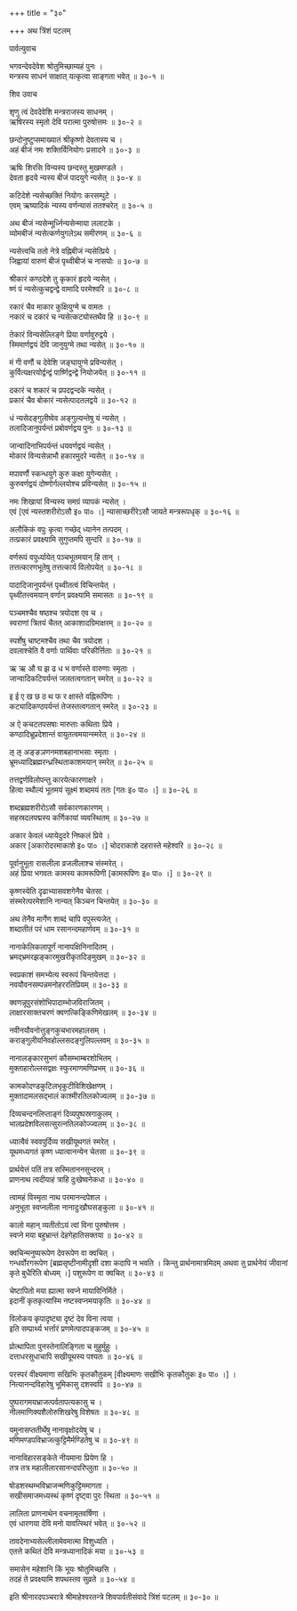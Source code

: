 +++
title = "३०"

+++
अथ त्रिंशं पटलम्   
    
    
पार्वत्युवाच   
    
भगवन्देवदेवेश श्रोतुमिच्छाम्यहं पुनः ।  
मन्त्रस्य साधनं साक्षात् यत्कृत्वा साङ्गता भवेत् ॥ ३०-१ ॥  
    
    
शिव उवाच   
    
    
शृणु त्वं देवदेवेशि मन्त्रराजस्य साधनम् ।  
ऋषिरस्य स्मृतो देवि परात्मा पुरुषोत्तमः ॥ ३०-२ ॥  
    
छन्दोनुष्टुप्समाख्यातं श्रीकृष्णो देवतास्य च ।  
अहं बीजं नमः शक्तिर्विनियोगः प्रसादने ॥ ३०-३ ॥  
    
ऋषिः शिरसि विन्यस्य छन्दस्तु मुखमण्डले ।  
देवता हृदये न्यस्य बीजं पादयुगे न्यसेत् ॥ ३०-४ ॥  
    
कटिदेशे न्यसेच्छक्तिं नियोगः करसम्पुटे ।  
एवम् ऋष्यादिकं न्यस्य वर्णन्यासं ततश्चरेत् ॥ ३०-५ ॥  
    
अथ बीजं न्यसेन्मूर्ध्निन्यसेन्माया ललाटके ।  
व्योमबीजं न्यसेत्कर्णयुगलेऽथ समीरणम् ॥ ३०-६ ॥  
    
न्यसेत्त्वचि ततो नेत्रे वह्निबीजं न्यसेत्प्रिये ।  
जिह्वायां वारुणं बीजं पृथ्वीबीजं च नासयोः ॥ ३०-७ ॥  
    
श्रीकारं कण्ठदेशे तु कृकारं हृदये न्यसेत् ।  
ष्णं पं न्यसेत्कुचद्वन्द्वे वामादि परमेश्वरि ॥ ३०-८ ॥  
    
रकारं चैव माकार कुक्षियुग्मे च वामतः ।  
नकारं च दकारं च न्यसेत्कट्योस्तथैव हि ॥ ३०-९ ॥  
    
तेकारं विन्यसेल्लिङ्गे प्रिया वर्णावुरुद्वये ।  
स्मिमार्णद्वयं देवि जानुयुग्मे तथा न्यसेत् ॥ ३०-१० ॥  
    
मं गी वणौं च देवेशि जङ्घायुग्मे प्रविन्यसेत् ।  
कुर्वित्यक्षरयोर्द्वन्द्वं पार्ष्णिद्वन्द्वे नियोजयेत् ॥ ३०-११ ॥  
    
दकारं च शकारं च प्रपदद्वन्दके न्यसेत् ।  
प्रकारं चैव बोकारं न्यसेत्पादतलद्वये ॥ ३०-१२ ॥  
    
धं न्यसेदङ्गुलीष्वेव अङ्गुल्यन्तेषु यं न्यसेत् ।  
तलादिजानुपर्यन्तं प्रबोवर्णद्वय पुनः ॥ ३०-१३ ॥  
    
जान्वादिनाभिपर्यन्तं धयवर्णद्वयं न्यसेत् ।  
मोकारं विन्यसेन्नाभौ हकारमुदरे न्यसेत् ॥ ३०-१४ ॥  
    
मपावर्णौ स्कन्धयुगे कुरु कक्षा युगेन्यसेत् ।  
कुरुवर्णद्वयं दोष्णोर्गल्लयोश्च प्रविन्यसेत् ॥ ३०-१५ ॥  
    
नमः शिखायां विन्यस्य समग्रं व्यापकं न्यसेत् ।  
एवं [एवं न्यस्तशरीरोऽसौ इ० पा० ।] न्यासाच्छरीरेऽसौ जायते मन्त्ररूपधृक् ॥ ३०-१६ ॥  
    
अलौकिकं वपुः कृत्वा गच्छेद् ध्यानेन तत्पदम् ।  
तत्प्रकारं प्रवक्ष्यामि सुगुप्तमपि सुन्दरि ॥ ३०-१७ ॥  
    
वर्णरूपं वपुर्ध्यायेत् पञ्चभूतमयान् हि तान् ।  
तत्तत्कारणभूतेषु तत्तत्कार्य विलोपयेत् ॥ ३०-१८ ॥  
        
पादादिजानुपर्यन्तं पृथ्वीतत्वं विचिन्तयेत् ।  
पृथ्वीतत्त्वमयान् वर्णान् प्रवक्ष्यामि समासतः ॥ ३०-१९ ॥  
    
पञ्चमश्चैव षष्ठश्च त्रयोदश एव च ।  
स्वराणां त्रितयं चैतत् आकाशादग्रिमाक्षरम् ॥ ३०-२० ॥  
    
स्पर्शेषु चाष्टमश्चैव तथा चैव त्रयोदश ।  
दवलाश्चेति वै वर्णाः पार्थिवाः परिकीर्त्तिताः ॥ ३०-२१ ॥  
    
ऋ ऋ औ घ झ ढ ध भ वर्णास्ते वारुणाः स्मृताः ।  
जान्वादिकटिपर्यन्तं जलतत्वगतान् स्मरेत् ॥ ३०-२२ ॥  
    
इ ई ए ख छ ठ थ फ र क्षास्ते वह्निरूपिणः ।  
कट्यादिकण्ठपर्यन्तं तेजस्तत्वगतान् स्मरेत् ॥ ३०-२३ ॥  
    
अ ऐ कचटतपसषाः मारुताः कथिताः प्रिये ।  
कण्ठादिभ्रूप्रदेशान्तं वायुतत्वमयान्स्मरेत् ॥ ३०-२४ ॥  
    
ऌ ऌ अङ्ङञणनमशबहानाभसाः स्मृताः ।  
भ्रूमध्यादिब्रह्मरन्ध्रस्थिताकाशमयान् स्मरेत् ॥ ३०-२५ ॥  
    
तत्तद्वर्णविलोपन्तु कारयेत्कारणाक्षरे ।  
हित्वा स्थौल्यं भूतमयं सूक्ष्मं शब्दमयं ततः [गतः इ० पा० ।] ॥ ३०-२६ ॥  
    
शब्दब्रह्मशरीरोऽसौ सर्वकारणकारणम् ।  
सहस्रदलपद्मस्य कर्णिकायां व्यवस्थितम् ॥ ३०-२७ ॥  
    
अकार केवलं ध्यायेदुदरे निष्कलं प्रिये ।  
अकार [अकारोदरमाकाशे इ० पा० ।] चोदराकाशे दहरास्ते महेश्वरि ॥ ३०-२८ ॥  
    
पूर्वानुभूता रासलीला व्रजलीलाश्च संस्मरेत् ।  
अहं प्रिया भगवतः कामस्य कामरूपिणी [कामरूपिणः इ० पा० ।] ॥ ३०-२९ ॥  
    
कृष्णस्येति दृढाभ्यासवशगेनैव चेतसा ।  
संस्मरेत्परमेशानि नान्यत् किञ्चन चिन्तयेत् ॥ ३०-३० ॥  
    
अथ तेनैव मार्गेण शाब्दं चापि वपुस्त्यजेत् ।  
शब्दातीतं परं धाम रसानन्दमहार्णवम् ॥ ३०-३१ ॥  
    
नानाकेलिकलापूर्णं नानापक्षिनिनादितम् ।  
भ्रमद्भ्रमरझङ्कारमुखरीकृतदिङ्मुखम् ॥ ३०-३२ ॥  
    
स्वप्रकाशं समभ्येत्य स्वरूपं चिन्तयेत्तदा ।  
नवयौवनसम्पन्नमनोहररतिप्रियम् ॥ ३०-३३ ॥  
    
क्वणन्नूपुरसंशोभिपादाम्भोजविराजितम् ।  
लाक्षारसाक्तचरणं क्वणत्किङ्किणिमेखलम् ॥ ३०-३४ ॥  
    
नवीनयौवनोत्तुङ्गकुचभारमहालसम् ।  
कराङ्गुलीयनिवहोल्लसदङ्गुलिपल्लवम् ॥ ३०-३५ ॥  
    
नानालङ्कारसुभगं कौसम्भाम्बरशोभितम् ।  
मुक्ताहारोल्लसद्वक्षः स्फुरमाणमणिप्रभम् ॥ ३०-३६ ॥  
    
कामकोदण्डकुटिलभृकुटीविशिखेक्षणम् ।  
मुक्तादामलसद्भालं काश्मीरतिलकोज्वलम् ॥ ३०-३७ ॥  
    
दिव्यचन्दनलिप्ताङ्गं दिव्यपुष्पस्रगाकुलम् ।  
भालप्रदेशविलसत्सुरत्नतिलकोज्ज्वलम् ॥ ३०-३८ ॥  
    
ध्यात्वैवं स्ववपुर्दिव्य सखीयूथगतं स्मरेत् ।  
यूथमध्यगतं कृष्ण ध्यात्वानन्येन चेतसा ॥ ३०-३९ ॥  
    
प्रार्थयेत्तं पतिं तत्र सस्मिताननसुन्दरम् ।  
प्राणनाथ त्वदीयाहं त्राहि दुःखेष्वनेकधा ॥ ३०-४० ॥  
    
त्वामहं विस्मृता नाथ परमानन्दपेशल ।  
अनुभूता स्वप्नलीला नानादुःखौघसङ्कुला ॥ ३०-४१ ॥  
    
कालो महान् व्यतीतोऽयं त्वां विना पुरुषोत्तम ।  
स्वप्ने मया बहुभ्रान्तं देहगेहातिसक्तया ॥ ३०-४२ ॥  
    
क्वचिन्मनुष्यरूपेण देवरूपेण वा क्वचित् ।  
गन्धर्वोरगरूपेण [ब्रह्मसृष्टीनामीदृशी दशा कदापि न भवति । किन्तु प्रार्थनामात्रमिदम् अथवा तु प्रार्थनेयं जीवानां कृते बुधैरिति बोध्यम् ।] पशुरूपेण वा क्वचित् ॥ ३०-४३ ॥  
    
चेष्टापितो मया ह्यात्मा स्वप्ने मायाविनिर्मिते ।  
इदानीं कृतकृत्यास्मि नष्टस्वप्नमयाकृतिः ॥ ३०-४४ ॥  
    
विलोकय कृपादृष्ट्या दृष्टं देव विना त्वया ।  
इति सम्प्रार्थ्य भर्त्तारं प्रणमेत्पादपङ्कजम् ॥ ३०-४५ ॥  
    
प्रोत्थापिता पुनस्तेनालिङ्गिता च मुहुर्मुहुः ।  
दत्ताधरसुधाचापि सखीयूथस्य पश्यतः ॥ ३०-४६ ॥  
    
परस्परं वीक्ष्यमाणा सखिभिः कृतकौतुकम् [वीक्ष्यमाणः सखीभिः कृतकौतुकः इ० पा० ।] ।   
नित्यानन्दविहारेषु भूमिकासु दशस्वपि ॥ ३०-४७ ॥  
    
पुष्परागमयभ्राजत्पर्वतापत्यकासु च ।  
नीलमाणिक्यशैलोरुशिखरेषु विशेषतः ॥ ३०-४८ ॥  
    
यमुनासप्ततीर्थेषु नानावृक्षोदयेषु च ।  
मणिमण्डपविभ्राजत्कुट्टिमैर्मण्डितेषु च ॥ ३०-४९ ॥  
    
नानाविहारसङ्केते नीयमाना प्रियेण हि ।  
तत्र तत्र महालीलारसानन्दपरिप्लुता ॥ ३०-५० ॥  
    
षोडशस्थम्भविभ्राजन्मणिकुट्टिममागता ।  
सखीसमाजमध्यस्थं कृष्णं दृष्ट्वा पुरः स्थिता ॥ ३०-५१ ॥  
    
लालिता प्राणनाथेन वचनामृतवर्षिणा ।  
एवं धारणया देवि मनो यावत्स्थिरं भवेत् ॥ ३०-५२ ॥  
    
तावदेनाभ्यसेल्लीलामेवमात्मा विशुध्यति ।  
एतत्ते कथितं देवि मन्त्रध्यानादिकं मया ॥ ३०-५३ ॥  
    
समासेन महेशानि किं भूयः श्रोतुमिच्छसि ।  
तदहं ते प्रवक्ष्यामि शपथस्तव सुव्रते ॥ ३०-५४ ॥  
    
    
इति श्रीनारदपञ्चरात्रे श्रीमाहेश्वरतन्त्रे शिवपार्वतीसंवादे त्रिंशं पटलम् ॥ ३०-३० ॥  
    
    
    
    
